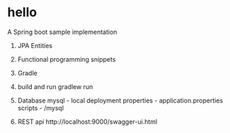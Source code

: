 # hello

A Spring boot sample implementation

1) JPA Entities
2) Functional programming snippets
3) Gradle

1) build and run
gradlew run

2) Database
mysql - local deployment
properties - application.properties
scripts - /mysql

2) REST api
http://localhost:9000/swagger-ui.html




